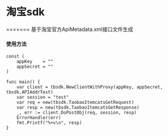 # 淘宝sdk
=======
基于淘宝官方ApiMetadata.xml接口文件生成

#### 使用方法
```
const (
	appKey    = ""
	appSecret = ""
)

func main() {
	var client = tbsdk.NewClientWithProxy(appKey, appSecret, tbsdk.APIAddrTest)
	var session = "test"
	var req = new(tbsdk.TaobaoItemcatsGetRequest)
	var resp = new(tbsdk.TaobaoItemcatsGetResponse)
	_, err := client.DoPostObj(req, session, resp)
	ErrorHandler(err)
	fmt.Printf("%+v\n", resp)
}
```